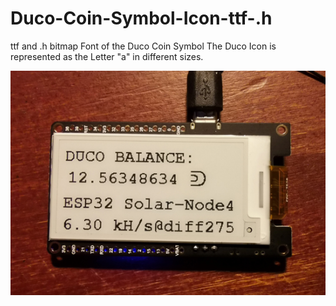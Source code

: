 # Duco-Coin-Symbol-Icon-ttf-.h
ttf and .h bitmap Font of the Duco Coin Symbol
The Duco Icon is represented as the Letter "a" in different sizes.

![alt text](https://github.com/SandUhrGucker/Duco-Coin-Symbol-Icon-ttf-.h/blob/main/ducottf.jpg?raw=true)
